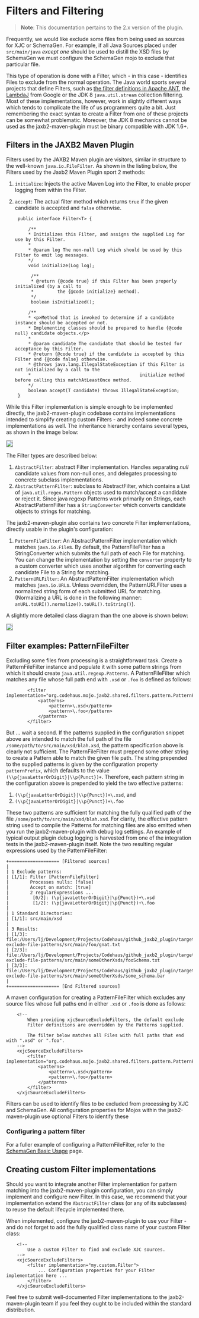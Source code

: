 # Filters and Filtering

> **Note**: This documentation pertains to the 2.x version of the plugin.

Frequently, we would like exclude some files from being used as sources for XJC or SchemaGen.
For example, if all Java Sources placed under `src/main/java` *except one* should be used to
distill the XSD files by SchemaGen we must configure the SchemaGen mojo to exclude that particular
file.

This type of operation is done with a Filter, which - in this case - identifies Files to exclude
from the normal operation. The Java world sports several projects that define Filters, such as
[the filter definitions in Apache ANT](https://ant.apache.org/manual/Tasks/filter.html),
the [LambdaJ](https://code.google.com/p/lambdaj/) from Google or the JDK 8 `java.util.stream`
collection filtering. Most of these implementations, however, work in slightly different ways
which tends to complicate the life of us programmers quite a bit. Just remembering the exact
syntax to create a Filter from one of these projects can be somewhat problematic. Moreover, the
JDK 8 mechanics cannot be used as the jaxb2-maven-plugin must be binary compatible with JDK 1.6+.

## Filters in the JAXB2 Maven Plugin

Filters used by the JAXB2 Maven plugin are visitors, similar in structure to the well-known `java.io.FileFilter`.
As shown in the listing below, the Filters used by the Jaxb2 Maven Plugin sport 2 methods:

1. `initialize`: Injects the active Maven Log into the Filter, to enable proper logging from within the Filter.
2. `accept`: The actual filter method which returns `true` if the given candidate is accepted and `false` otherwise.

        public interface Filter<T> {

            /**
            * Initializes this Filter, and assigns the supplied Log for use by this Filter.
            *
            * @param log The non-null Log which should be used by this Filter to emit log messages.
            */
            void initialize(Log log);
            
             /**
             * @return {@code true} if this Filter has been properly initialized (by a call to 
             *         the {@code initialize} method).
             */
             boolean isInitialized();

            /**
            * <p>Method that is invoked to determine if a candidate instance should be accepted or not.
            * Implementing classes should be prepared to handle {@code null} candidate objects.</p>
            *
            * @param candidate The candidate that should be tested for acceptance by this Filter.
            * @return {@code true} if the candidate is accepted by this Filter and {@code false} otherwise.
            * @throws java.lang.IllegalStateException if this Filter is not initialized by a call to the
            *                                         initialize method before calling this matchAtLeastOnce method.
            */
            boolean accept(T candidate) throws IllegalStateException;
        }

While this Filter implementation is simple enough to be implemented directly, the jaxb2-maven-plugin codebase
contains implementations intended to simplify creating custom Filters - and indeed some concrete implementations
as well. The inheritance hierarchy contains several types, as shown in the image below:

<img src="images/FilterHierarchy.png" style="border: solid DarkGray 1px;"/>

The Filter types are described below:

1. `AbstractFilter`: abstract Filter implementation. Handles separating *null* candidate values from non-null ones, and
   delegates processing to concrete subclass implementations.
2. `AbstractPatternFilter`: subclass to AbstractFilter, which contains a List of `java.util.regex.Pattern` objects
   used to match/accept a candidate or reject it. Since java regexp Patterns work primarily on Strings,
   each AbstractPatternFilter has a `StringConverter` which converts candidate objects to strings for matching.

The jaxb2-maven-plugin also contains two concrete Filter implementations, directly usable in the plugin's configuration:

1. `PatternFileFilter`: An AbstractPatternFilter implementation which matches `java.io.File`s. By default, the
   PatternFileFilter has a StringConverter which submits the full path of each File for matching. You can change
   the implementation by setting the `converter` property to a custom converter which uses another algorithm for
   converting each candidate File to a String for matching.
2. `PatternURLFilter`: An AbstractPatternFilter implementation which matches `java.io.URL`s. Unless overridden, the
   PatternURLFilter uses a normalized string form of each submitted URL for matching. (Normalizing a URL is done
   in the following manner: `anURL.toURI().normalize().toURL().toString()`).

A slightly more detailed class diagram than the one above is shown below:

<img src="images/plantuml/detailedFilterHierarchy.png" style="border: solid DarkGray 1px;"/>

## Filter examples: PatternFileFilter

Excluding some files from processing is a straightforward task. Create a PatternFileFilter instance and populate
it with some pattern strings from which it should create `java.util.regexp.Patterns`. A PatternFileFilter which matches
any file whose full path end with `.xsd` or `.foo` is defined as follows:

            <filter implementation="org.codehaus.mojo.jaxb2.shared.filters.pattern.PatternFileFilter">
                <patterns>
                    <pattern>\.xsd</pattern>
                    <pattern>\.foo</pattern>
                </patterns>
            </filter>

But ... wait a second. If the patterns supplied in the configuration snippet above are intended to match the full
path of the file `/some/path/to/src/main/xsd/blah.xsd`, the pattern specification above is clearly not sufficient.
The PatternFileFilter must prepend some other string to create a Pattern able to match the given file path.
The string prepended to the supplied patterns is given by the configuration property `patternPrefix`, which defaults
to the value `(\\p{javaLetterOrDigit}|\\p{Punct})+`. Therefore, each pattern string in the configuration above is
prepended to yield the two effective patterns:

1. `(\\p{javaLetterOrDigit}|\\p{Punct})+\.xsd`, and
2. `(\\p{javaLetterOrDigit}|\\p{Punct})+\.foo`

These two patterns are sufficient for matching the fully qualified path of the file
`/some/path/to/src/main/xsd/blah.xsd`. For clarity, the effective pattern string used to compile the Patterns for
matching files are also emitted when you run the jaxb2-maven-plugin with debug log settings. An example of
typical output plugin debug logging is harvested from one of the integration tests in the jaxb2-maven-plugin itself.
Note the two resulting regular expressions used by the PatternFileFilter:

    +=================== [Filtered sources]
    |
    | 1 Exclude patterns:
    | [1/1]: Filter [PatternFileFilter]
    |        Processes nulls: [false]
    |        Accept on match: [true]
    |        2 regularExpressions ...
    |         [0/2]: (\p{javaLetterOrDigit}|\p{Punct})+\.xsd
    |         [1/2]: (\p{javaLetterOrDigit}|\p{Punct})+\.foo
    |
    | 1 Standard Directories:
    | [1/1]: src/main/xsd
    |
    | 3 Results:
    | [1/3]: file:/Users/lj/Development/Projects/Codehaus/github_jaxb2_plugin/target/it/xjc-exclude-file-patterns/src/main/foo/gnat.txt
    | [2/3]: file:/Users/lj/Development/Projects/Codehaus/github_jaxb2_plugin/target/it/xjc-exclude-file-patterns/src/main/someOtherXsds/fooSchema.txt
    | [3/3]: file:/Users/lj/Development/Projects/Codehaus/github_jaxb2_plugin/target/it/xjc-exclude-file-patterns/src/main/someOtherXsds/some_schema.bar
    |
    +=================== [End Filtered sources]

A maven configuration for creating a PatternFileFilter which excludes any source files whose full paths end in
either `.xsd` or `.foo` is done as follows:

        <!--
            When providing xjcSourceExcludeFilters, the default exclude
            Filter definitions are overridden by the Patterns supplied.

            The filter below matches all Files with full paths that end with ".xsd" or ".foo".
        -->
        <xjcSourceExcludeFilters>
            <filter implementation="org.codehaus.mojo.jaxb2.shared.filters.pattern.PatternFileFilter">
                <patterns>
                    <pattern>\.xsd</pattern>
                    <pattern>\.foo</pattern>
                </patterns>
            </filter>
        </xjcSourceExcludeFilters>

Filters can be used to identify files to be excluded from processing by XJC and SchemaGen.
All configuration properties for Mojos within the jaxb2-maven-plugin use optional Filters to identify these

### Configuring a pattern filter

For a fuller example of configuring a PatternFileFilter, refer to the
[SchemaGen Basic Usage](./example_schemagen_basic.html) page.

## Creating custom Filter implementations

Should you want to integrate another Filter implementation for pattern matching into the jaxb2-maven-plugin
configuration, you can simply implement and configure new Filter. In this case, we recommend that your
implementation extend the `AbstractFilter` class (or any of its subclasses) to reuse the default lifecycle
implemented there.

When implemented, configure the jaxb2-maven-plugin to use your Filter - and do not forget to add the fully qualified
class name of your custom Filter class:

        <!--
            Use a custom Filter to find and exclude XJC sources.
        -->
        <xjcSourceExcludeFilters>
            <filter implementation="my.custom.Filter">
                ... Configuration properties for your Filter implementation here ...
            </filter>
        </xjcSourceExcludeFilters>

Feel free to submit well-documented Filter implementations to the jaxb2-maven-plugin team if you feel they ought
to be included within the standard distribution.